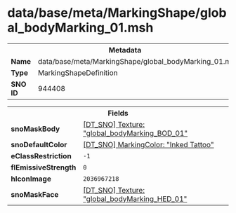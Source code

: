 <h1>data/base/meta/MarkingShape/global_bodyMarking_01.msh</h1><table><tr><th colspan="100%">Metadata</th></tr><tr><td><b>Name</b></td><td>data/base/meta/MarkingShape/global_bodyMarking_01.msh</td></tr><tr><td><b>Type</b></td><td>MarkingShapeDefinition</td></tr><tr><td><b>SNO ID</b></td><td>944408</td></tr></table>

<table><tr><th colspan="100%">Fields</th></tr><tr><td><b>snoMaskBody</b></td><td><a href="..\Texture\global_bodyMarking_BOD_01.tex">[DT_SNO] Texture: "global_bodyMarking_BOD_01"</a></td></tr><tr><td><b>snoDefaultColor</b></td><td><a href="..\MarkingColor\Inked Tattoo.mcl">[DT_SNO] MarkingColor: "Inked Tattoo"</a></td></tr><tr><td><b>eClassRestriction</b></td><td><code>-1</code></td></tr><tr><td><b>flEmissiveStrength</b></td><td><code>0</code></td></tr><tr><td><b>hIconImage</b></td><td><code>2036967218</code></td></tr><tr><td><b>snoMaskFace</b></td><td><a href="..\Texture\global_bodyMarking_HED_01.tex">[DT_SNO] Texture: "global_bodyMarking_HED_01"</a></td></tr></table>

